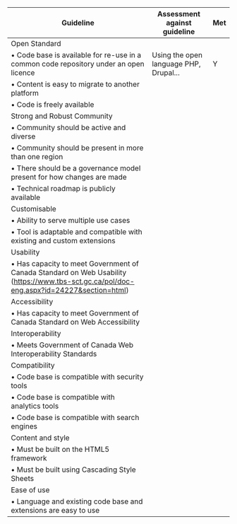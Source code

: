 

| Guideline                                                    | Assessment against guideline       | Met |
|--------------------------------------------------------------|---|---------------------------------|
|Open Standard|    
|•	Code base is available for re-use in a common code repository under an open licence | Using the open language PHP, Drupal...           | Y  |
|•	Content is easy to migrate to another platform |     |   |
|•	Code is freely available |   |  |
|Strong and Robust Community| |
|•	Community should be active and diverse|   |   |
|•	Community should be present in more than one region 
|•	There should be a governance model present for how changes are made |
|•	Technical roadmap is publicly available |    |
|Customisable |   |
|•	Ability to serve multiple use cases |   |
|•	Tool is adaptable and compatible with existing and custom extensions |   |
| Usability |    | 
|•  Has capacity to meet Government of Canada Standard on Web Usability (https://www.tbs-sct.gc.ca/pol/doc-eng.aspx?id=24227&section=html) |    |  
| Accessibility |  |
|•	Has capacity to meet Government of Canada Standard on Web Accessibility |   |
|Interoperability |   |
|• Meets Government of Canada Web Interoperability Standards |   |
|Compatibility |   |
|•	Code base is compatible with security tools |   |
|•	Code base is compatible with analytics tools |  |
|•	Code base is compatible with search engines |   |
|Content and style|   | 
|•	Must be built on the HTML5 framework|   |  
|•	Must be built using Cascading Style Sheets|   |
|Ease of use |  | 
|•	Language and existing code base and extensions are easy to use |   |
